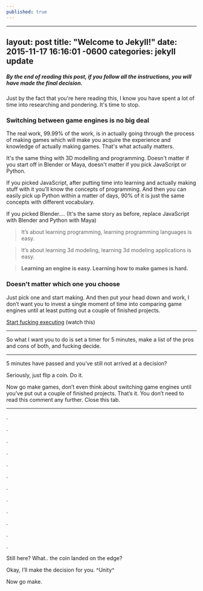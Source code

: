 ```yaml
---
published: true
---
```

---
layout: post
title:  "Welcome to Jekyll!"
date:   2015-11-17 16:16:01 -0600
categories: jekyll update
---


##### By the end of reading this post, if you follow all the instructions, you will have made the final decision.

Just by the fact that you're here reading this, I know you have spent a lot of time into researching and pondering. It's time to stop.
### Switching between game engines is no big deal

The real work, 99.99% of the work, is in actually going through the process of making games which will make you acquire the experience and knowledge of actually making games. That's what actually matters.

It's the same thing with 3D modelling and programming. Doesn't matter if you start off in Blender or Maya, doesn't matter if you pick JavaScript or Python.

If you picked JavaScript, after putting time into learning and actually making stuff with it you'll know the concepts of programming. And then you can easily pick up Python within a matter of days, 90% of it is just the same concepts with different vocabulary.

If you picked Blender.... (It's the same story as before, replace JavaScript with Blender and Python with Maya)


> It’s about learning programming, learning programming languages is easy.

> It’s about learning 3d modeling, learning 3d modeling applications is easy.

> **Learning an engine is easy. Learning how to make games is hard.**



### Doesn't matter which one you choose

Just pick one and start making. And then put your head down and work, I don’t want you to invest a single moment of time into comparing game engines until at least putting out a couple of finished projects.

[Start fucking executing](https://youtu.be/Q5jiifErFEE) (watch this)

---

So what I want you to do is set a timer for 5 minutes, make a list of the pros and cons of both, and fucking decide.

---

5 minutes have passed and you’ve still not arrived at a decision?

Seriously, just flip a coin. Do it.

Now go make games, don’t even think about switching game engines until you’ve put out a couple of finished projects. That’s it. You don’t need to read this comment any further. Close this tab.

---

.

.

.

.

.

.

.

.

.

.

.

.

Still here? What.. the coin landed on the edge?

Okay, I’ll make the decision for you. ^Unity^

Now go make.
